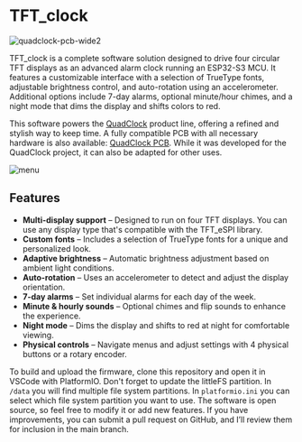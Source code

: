 # TFT_clock

![quadclock-pcb-wide2](https://github.com/user-attachments/assets/aef64c81-fa44-42b3-9fca-4c5e3404ec67)

TFT_clock is a complete software solution designed to drive four circular TFT displays as an advanced alarm clock running an ESP32-S3 MCU. It features a customizable interface with a selection of TrueType fonts, adjustable brightness control, and auto-rotation using an accelerometer. Additional options include 7-day alarms, optional minute/hour chimes, and a night mode that dims the display and shifts colors to red.

This software powers the [QuadClock](https://www.quadblock.com/) product line, offering a refined and stylish way to keep time. A fully compatible PCB with all necessary hardware is also available: [QuadClock PCB](https://quadclock.com/pcb/). While it was developed for the QuadClock project, it can also be adapted for other uses.

![menu](https://github.com/user-attachments/assets/ba737011-526d-4891-a56f-4068fa5ed6fb)

## Features
- **Multi-display support** – Designed to run on four TFT displays. You can use any display type that's compatible with the TFT_eSPI library.
- **Custom fonts** – Includes a selection of TrueType fonts for a unique and personalized look.
- **Adaptive brightness** – Automatic brightness adjustment based on ambient light conditions.
- **Auto-rotation** – Uses an accelerometer to detect and adjust the display orientation.
- **7-day alarms** – Set individual alarms for each day of the week.
- **Minute & hourly sounds** – Optional chimes and flip sounds to enhance the experience.
- **Night mode** – Dims the display and shifts to red at night for comfortable viewing.
- **Physical controls** – Navigate menus and adjust settings with 4 physical buttons or a rotary encoder.

To build and upload the firmware, clone this repository and open it in VSCode with PlatformIO.
Don't forget to update the littleFS partition. In `/data` you will find multiple file system partitions. In `platformio.ini` you can select which file system partition you want to use.
The software is open source, so feel free to modify it or add new features. If you have improvements, you can submit a pull request on GitHub, and I’ll review them for inclusion in the main branch.
